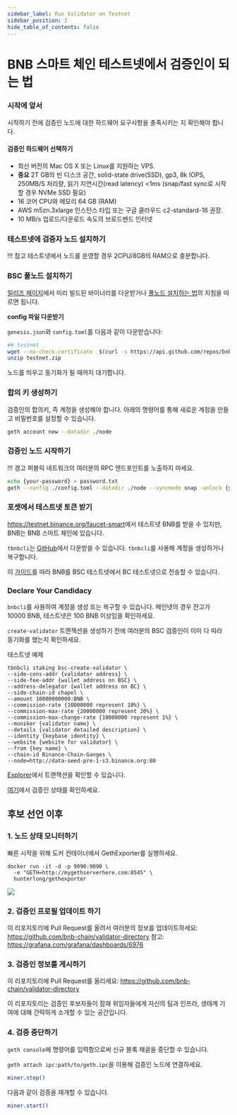 ```yaml
---
sidebar_label: Run Validator on Testnet
sidebar_position: 2
hide_table_of_contents: false
---
```

# BNB 스마트 체인 테스트넷에서 검증인이 되는 법

### 시작에 앞서

시작하기 전에 검증인 노드에 대한 하드웨어 요구사항을 충족시키는 지 확인해야 합니다.

#### 검증인 하드웨어 선택하기

- 최신 버전의 Mac OS X 또는 Linux를 지원하는 VPS.
- **중요** 2T GB의 빈 디스크 공간, solid-state drive(SSD), gp3, 8k IOPS, 250MB/S 처리량, 읽기 지연시간(read latency) <1ms (snap/fast sync로 시작할 경우 NVMe SSD 필요)
- 16 코어 CPU와 메모리 64 GB (RAM)
- AWS m5zn.3xlarge 인스턴스 타입 또는 구글 클라우드 c2-standard-16 권장.
- 10 MB/s 업로드/다운로드 속도의 브로드밴드 인터넷

### 테스트넷에 검증자 노드 설치하기

!!! 참고
	테스트넷에서 노드를 운영할 경우 2CPU/8GB의 RAM으로 충분합니다.

### BSC 풀노드 설치하기

 [릴리즈 페이지](https://github.com/bnb-chain/bsc/releases/latest)에서 미리 빌드된 바이너리를 다운받거나 [풀노드 설치하는 법](fullnode.md)의 지침을 따르면 됩니다.

**config 파일 다운받기**

`genesis.json`와 `config.toml`를 다음과 같이 다운받습니다:
```bash
## testnet
wget --no-check-certificate  $(curl -s https://api.github.com/repos/bnb-chain/bsc/releases/latest |grep browser_ |grep testnet |cut -d\" -f4)
unzip testnet.zip
```

노드를 띄우고 동기화가 될 때까지 대기합니다.

### 합의 키 생성하기

검증인의 합의키, 즉 계정을 생성해야 합니다. 아래의 명령어를 통해 새로운 계정을 만들고 비밀번호를 설정할 수 있습니다.

```bash
geth account new --datadir ./node
```

### 검증인 노드 시작하기

!!! 경고
	퍼블릭 네트워크의 여러분의 RPC 엔드포인트를 노출하지 마세요.

```bash
echo {your-password} > password.txt
geth --config ./config.toml --datadir ./node --syncmode snap -unlock {your-validator-address} --password password.txt  --mine  --allow-insecure-unlock --cache 18000
```

### 포셋에서 테스트넷 토큰 받기

<https://testnet.binance.org/faucet-smart>에서 테스트넷 BNB를 받을 수 있지만, BNB는 BNB 스마트 체인에 있습니다.

`tbnbcli`는 [GitHub](https://github.com/bnb-chain/node-binary/tree/master/cli/testnet/0.8.1)에서 다운받을 수 있습니다. `tbnbcli`를 사용해 계정을 생성하거나 복구합니다.

이 [가이드](https://docs.bnbchain.org/docs/binance#transfer-testnet-bnb-from-bsc-to-bc)를 따라 BNB를 BSC 테스트넷에서 BC 테스트넷으로 전송할 수 있습니다.

### Declare Your Candidacy

`bnbcli`를 사용하여 계정을 생성 또는 복구할 수 있습니다. 메인넷의 경우 잔고가 10000 BNB, 테스트넷은 100 BNB 이상임을 확인하세요.

 `create-validator` 트랜잭션을 생성하기 전에 여러분의 BSC 검증인이 이미 다 따라 동기화를 했는지 확인하세요.

테스트넷 예제

```
tbnbcli staking bsc-create-validator \
--side-cons-addr {validator address} \
--side-fee-addr {wallet address on BSC} \
--address-delegator {wallet address on BC} \
--side-chain-id chapel \
--amount 10000000000:BNB \
--commission-rate {10000000 represent 10%} \
--commission-max-rate {20000000 represent 20%} \
--commission-max-change-rate {10000000 represent 1%} \
--moniker {validator name} \
--details {validator detailed description} \
--identity {keybase identity} \
--website {website for validator} \
--from {key name} \
--chain-id Binance-Chain-Ganges \
--node=http://data-seed-pre-1-s3.binance.org:80
```

[Explorer](https://explorer.bnbchain.org/)에서 트랜잭션을 확인할 수 있습니다.

[여기](https://testnet-staking.binance.org/en/staking)에서 검증인 상태를 확인하세요.

## 후보 선언 이후

### 1. 노드 상태 모니터하기

빠른 시작을 위해 도커 컨테이너에서 GethExporter를 실행하세요.

```
docker run -it -d -p 9090:9090 \
  -e "GETH=http://mygethserverhere.com:8545" \
  hunterlong/gethexporter
```

![](https://grafana.com/api/dashboards/6976/images/4471/image)

### 2. 검증인 프로필 업데이트 하기

이 리포지토리에 Pull Request를 올려서 여러분의 정보를 업데이트하세요: <https://github.com/bnb-chain/validator-directory>
참고: <https://grafana.com/grafana/dashboards/6976>


### 3. 검증인 정보를 게시하기

이 리포지토리에 Pull Request를 올리세요: <https://github.com/bnb-chain/validator-directory>

이 리포지토리는 검증인 후보자들이 잠재 위임자들에게 자신의 팀과 인프라, 생태계 기여에 대해 간략하게 소개할 수 있는 공간입니다.

### 4. 검증 중단하기

`geth console`에 명령어를 입력함으로써 신규 블록 채굴을 중단할 수 있습니다.

`geth attach ipc:path/to/geth.ipc`을 이용해 검증인 노드에 연결하세요.

```bash
miner.stop()
```

다음과 같이 검증을 재개할 수 있습니다.
```bash
miner.start()
```

